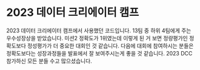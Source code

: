 # 2023 데이터 크리에이터 캠프
2023 데이터 크리에이터 캠프에서 사용했던 코드입니다. 13팀 중 하위 4팀에게 주는 우수성장상을 받았습니다. 미션2 정확도가 1위였는데 이렇게 된 거 보면 정량평가인 정확도보다 정성평가가 더 중요한 대회인 것 같습니다. 다음에 대회에 참여하시는 분들은 정확도보다는 성장과정들을 발표에서 잘 보여주시는게 좋을 것 같습니다. 2023 DCC 참가하신 모든 분들 수고 많으셨습니다.

